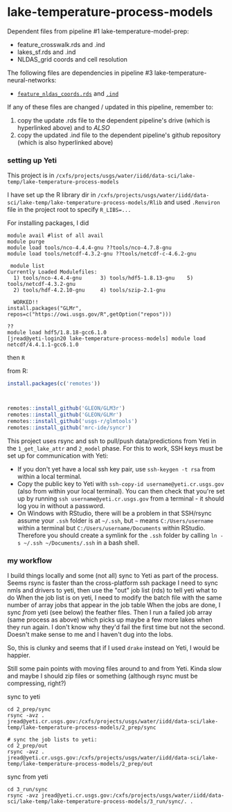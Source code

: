 # lake-temperature-process-models

Dependent files from pipeline #1 lake-temperature-model-prep:
  -  feature_crosswalk.rds and .ind 
  -  lakes_sf.rds and .ind
  -  NLDAS_grid coords and cell resolution  

 The following files are dependencies in pipeline #3 lake-temperature-neural-networks:
  -  [`feature_nldas_coords.rds`](https://drive.google.com/drive/u/1/folders/1pbhIjfYUPZ4lEICm5zwJFjIjGYEz1qwi) and [`.ind`](https://github.com/USGS-R/lake-temperature-neural-networks/tree/master/in)

If any of these files are changed / updated in this pipeline, remember to: 
  1. copy the update .rds file to the dependent pipeline's drive (which is hyperlinked above) and to _ALSO_
  2. copy the updated .ind file to the dependent pipeline's github repository (which is also hyperlinked above)



### setting up Yeti

This project is in `/cxfs/projects/usgs/water/iidd/data-sci/lake-temp/lake-temperature-process-models`

I have set up the R library dir in `/cxfs/projects/usgs/water/iidd/data-sci/lake-temp/lake-temperature-process-models/Rlib` and used `.Renviron` file in the project root to specify `R_LIBS=...`

For installing packages, I did

```
module avail #list of all avail
module purge
module load tools/nco-4.4.4-gnu ??tools/nco-4.7.8-gnu 
module load tools/netcdf-4.3.2-gnu ??tools/netcdf-c-4.6.2-gnu

 module list
Currently Loaded Modulefiles:
  1) tools/nco-4.4.4-gnu      3) tools/hdf5-1.8.13-gnu    5) tools/netcdf-4.3.2-gnu
  2) tools/hdf-4.2.10-gnu     4) tools/szip-2.1-gnu
  
  WORKED!!
install.packages("GLMr", repos=c("https://owi.usgs.gov/R",getOption("repos")))

??
module load hdf5/1.8.18-gcc6.1.0
[jread@yeti-login20 lake-temperature-process-models] module load netcdf/4.4.1.1-gcc6.1.0

```

then 
`R`

from R:
```r
install.packages(c('remotes'))



remotes::install_github('GLEON/GLM3r')
remotes::install_github('GLEON/GLMr')
remotes::install_github('usgs-r/glmtools')
remotes::install_github('mrc-ide/syncr')
```
This project uses rsync and ssh to pull/push data/predictions from Yeti in the `1_get_lake_attr` and `2_model` phase. For this to work, SSH keys must be set up for communication with Yeti:

  -  If you don't yet have a local ssh key pair, use `ssh-keygen -t rsa` from within a local terminal.
  -  Copy the public key to Yeti with `ssh-copy-id username@yeti.cr.usgs.gov` (also from within your local terminal). You can then check that you're set up by running `ssh username@yeti.cr.usgs.gov` from a terminal - it should log you in without a password.
  -  On Windows with RStudio, there will be a problem in that SSH/rsync assume your `.ssh` folder is at `~/.ssh`, but `~` means `C:/Users/username` within a terminal but `C:/Users/username/Documents` within RStudio. Therefore you should create a symlink for the `.ssh` folder by calling `ln -s ~/.ssh ~/Documents/.ssh` in a bash shell.



### my workflow
I build things locally and some (not all) sync to Yeti as part of the process. 
Seems rsync is faster than the cross-platform ssh package
I need to sync nmls and drivers to yeti, then use the "out" job list (rds) to tell yeti what to do
When the job list is on yeti, I need to modify the batch file with the same number of array jobs that appear in the job table
When the jobs are done, I sync _from_ yeti (see below) the feather files. 
Then I run a failed job array (same process as above) which picks up maybe a few more lakes when they run again. I don't know why they'd fail the first time but not the second. Doesn't make sense to me and I haven't dug into the lobs. 

So, this is clunky and seems that if I used `drake` instead on Yeti, I would be happier. 

Still some pain points with moving files around to and from Yeti. Kinda slow and maybe I should zip files or something (although rsync must be compressing, right?)

sync to yeti
```
cd 2_prep/sync
rsync -avz .  jread@yeti.cr.usgs.gov:/cxfs/projects/usgs/water/iidd/data-sci/lake-temp/lake-temperature-process-models/2_prep/sync

# sync the job lists to yeti:
cd 2_prep/out
rsync -avz .  jread@yeti.cr.usgs.gov:/cxfs/projects/usgs/water/iidd/data-sci/lake-temp/lake-temperature-process-models/2_prep/out
```

sync from yeti
```
cd 3_run/sync
rsync -avz jread@yeti.cr.usgs.gov:/cxfs/projects/usgs/water/iidd/data-sci/lake-temp/lake-temperature-process-models/3_run/sync/. .
```

